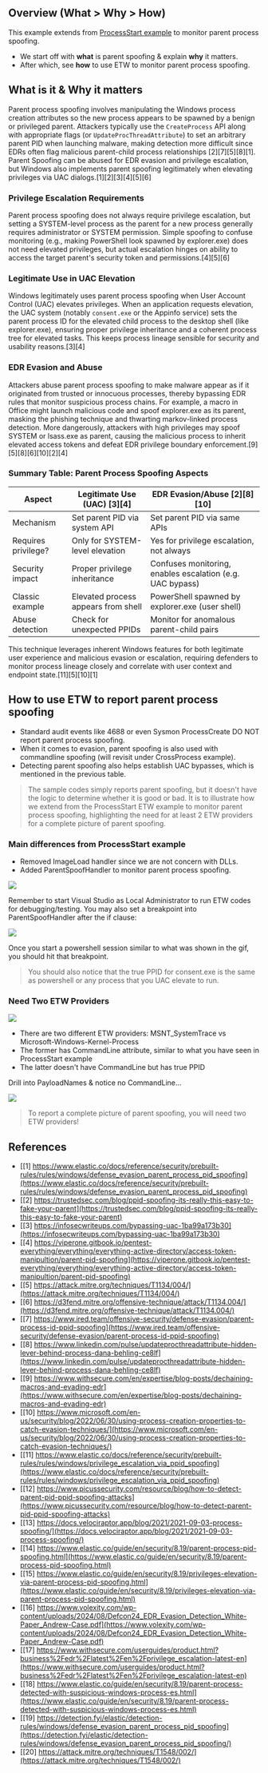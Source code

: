 ## Overview (What > Why > How)
This example extends from [ProcessStart example](../ProcessStart/README.md) to monitor parent process spoofing.
- We start off with **what** is parent spoofing & explain **why** it matters.
- After which, see **how** to use ETW to monitor parent process spoofing.

## What is it & Why it matters
Parent process spoofing involves manipulating the Windows process creation attributes so the new process appears to be spawned by a benign or privileged parent. Attackers typically use the `CreateProcess` API along with appropriate flags (or `UpdateProcThreadAttribute`) to set an arbitrary parent PID when launching malware, making detection more difficult since EDRs often flag malicious parent-child process relationships [2][7][5][8][1]. Parent Spoofing can be abused for EDR evasion and privilege escalation, but Windows also implements parent spoofing legitimately when elevating privileges via UAC dialogs.[1][2][3][4][5][6]

### Privilege Escalation Requirements
Parent process spoofing does not always require privilege escalation, but setting a SYSTEM-level process as the parent for a new process generally requires administrator or SYSTEM permission. Simple spoofing to confuse monitoring (e.g., making PowerShell look spawned by explorer.exe) does not need elevated privileges, but actual escalation hinges on ability to access the target parent's security token and permissions.[4][5][6]

### Legitimate Use in UAC Elevation
Windows legitimately uses parent process spoofing when User Account Control (UAC) elevates privileges. When an application requests elevation, the UAC system (notably `consent.exe` or the Appinfo service) sets the parent process ID for the elevated child process to the desktop shell (like explorer.exe), ensuring proper privilege inheritance and a coherent process tree for elevated tasks. This keeps process lineage sensible for security and usability reasons.[3][4]

### EDR Evasion and Abuse
Attackers abuse parent process spoofing to make malware appear as if it originated from trusted or innocuous processes, thereby bypassing EDR rules that monitor suspicious process chains. For example, a macro in Office might launch malicious code and spoof explorer.exe as its parent, masking the phishing technique and thwarting markov-linked process detection. More dangerously, attackers with high privileges may spoof SYSTEM or lsass.exe as parent, causing the malicious process to inherit elevated access tokens and defeat EDR privilege boundary enforcement.[9][5][8][6][10][2][4]

### Summary Table: Parent Process Spoofing Aspects

| Aspect                  | Legitimate Use (UAC) [3][4] | EDR Evasion/Abuse [2][8][10] |
|-------------------------|--------------------------------------|--------------------------------------------|
| Mechanism               | Set parent PID via system API        | Set parent PID via same APIs               |
| Requires privilege?     | Only for SYSTEM-level elevation      | Yes for privilege escalation, not always   |
| Security impact         | Proper privilege inheritance         | Confuses monitoring, enables escalation (e.g. UAC bypass)    |
| Classic example         | Elevated process appears from shell  | PowerShell spawned by explorer.exe (user shell)        |
| Abuse detection         | Check for unexpected PPIDs           | Monitor for anomalous parent-child pairs   |

This technique leverages inherent Windows features for both legitimate user experience and malicious evasion or escalation, requiring defenders to monitor process lineage closely and correlate with user context and endpoint state.[11][5][10][1]

## How to use ETW to report parent process spoofing
- Standard audit events like 4688 or even Sysmon ProcessCreate DO NOT report parent process spoofing.
- When it comes to evasion, parent spoofing is also used with commandline spoofing (will revisit under CrossProcess example).
- Detecting parent spoofing also helps establish UAC bypasses, which is mentioned in the previous table.

> The sample codes simply reports parent spoofing, but it doesn't have the logic to determine whether it is good or bad. It is to illustrate how we extend from the ProcessStart ETW example to monitor parent process spoofing, highlighting the need for at least 2 ETW providers for a complete picture of parent spoofing. 

### Main differences from ProcessStart example
- Removed ImageLoad handler since we are not concern with DLLs.
- Added ParentSpoofHandler to monitor parent process spoofing.

![](powershellUAC.gif)

Remember to start Visual Studio as Local Administrator to run ETW codes for debugging/testing. You may also set a breakpoint into ParentSpoofHandler after the if clause:

![](breakPoint.png)

Once you start a powershell session similar to what was shown in the gif, you should hit that breakpoint.

>You should also notice that the true PPID for consent.exe is the same as powershell or any process that you UAC elevate to run.

### Need Two ETW Providers

![](etwWatcherClass.png)

- There are two different ETW providers: MSNT_SystemTrace vs Microsoft-Windows-Kernel-Process
- The former has CommandLine attribute, similar to what you have seen in ProcessStart example
- The latter doesn't have CommandLine but has true PPID

Drill into PayloadNames & notice no CommandLine...

![](noCommandLine.png)

>To report a complete picture of parent spoofing, you will need two ETW providers!

## References

- [[1] https://www.elastic.co/docs/reference/security/prebuilt-rules/rules/windows/defense_evasion_parent_process_pid_spoofing](https://www.elastic.co/docs/reference/security/prebuilt-rules/rules/windows/defense_evasion_parent_process_pid_spoofing)
- [[2] https://trustedsec.com/blog/ppid-spoofing-its-really-this-easy-to-fake-your-parent](https://trustedsec.com/blog/ppid-spoofing-its-really-this-easy-to-fake-your-parent)
- [[3] https://infosecwriteups.com/bypassing-uac-1ba99a173b30](https://infosecwriteups.com/bypassing-uac-1ba99a173b30)
- [[4] https://viperone.gitbook.io/pentest-everything/everything/everything-active-directory/access-token-manipultion/parent-pid-spoofing](https://viperone.gitbook.io/pentest-everything/everything/everything-active-directory/access-token-manipultion/parent-pid-spoofing)
- [[5] https://attack.mitre.org/techniques/T1134/004/](https://attack.mitre.org/techniques/T1134/004/)
- [[6] https://d3fend.mitre.org/offensive-technique/attack/T1134.004/](https://d3fend.mitre.org/offensive-technique/attack/T1134.004/)
- [[7] https://www.ired.team/offensive-security/defense-evasion/parent-process-id-ppid-spoofing](https://www.ired.team/offensive-security/defense-evasion/parent-process-id-ppid-spoofing)
- [[8] https://www.linkedin.com/pulse/updateprocthreadattribute-hidden-lever-behind-process-dana-behling-ce8lf](https://www.linkedin.com/pulse/updateprocthreadattribute-hidden-lever-behind-process-dana-behling-ce8lf)
- [[9] https://www.withsecure.com/en/expertise/blog-posts/dechaining-macros-and-evading-edr](https://www.withsecure.com/en/expertise/blog-posts/dechaining-macros-and-evading-edr)
- [[10] https://www.microsoft.com/en-us/security/blog/2022/06/30/using-process-creation-properties-to-catch-evasion-techniques/](https://www.microsoft.com/en-us/security/blog/2022/06/30/using-process-creation-properties-to-catch-evasion-techniques/)
- [[11] https://www.elastic.co/docs/reference/security/prebuilt-rules/rules/windows/privilege_escalation_via_ppid_spoofing](https://www.elastic.co/docs/reference/security/prebuilt-rules/rules/windows/privilege_escalation_via_ppid_spoofing)
- [[12] https://www.picussecurity.com/resource/blog/how-to-detect-parent-pid-ppid-spoofing-attacks](https://www.picussecurity.com/resource/blog/how-to-detect-parent-pid-ppid-spoofing-attacks)
- [[13] https://docs.velociraptor.app/blog/2021/2021-09-03-process-spoofing/](https://docs.velociraptor.app/blog/2021/2021-09-03-process-spoofing/)
- [[14] https://www.elastic.co/guide/en/security/8.19/parent-process-pid-spoofing.html](https://www.elastic.co/guide/en/security/8.19/parent-process-pid-spoofing.html)
- [[15] https://www.elastic.co/guide/en/security/8.19/privileges-elevation-via-parent-process-pid-spoofing.html](https://www.elastic.co/guide/en/security/8.19/privileges-elevation-via-parent-process-pid-spoofing.html)
- [[16] https://www.volexity.com/wp-content/uploads/2024/08/Defcon24_EDR_Evasion_Detection_White-Paper_Andrew-Case.pdf](https://www.volexity.com/wp-content/uploads/2024/08/Defcon24_EDR_Evasion_Detection_White-Paper_Andrew-Case.pdf)
- [[17] https://www.withsecure.com/userguides/product.html?business%2Fedr%2Flatest%2Fen%2Fprivilege_escalation-latest-en](https://www.withsecure.com/userguides/product.html?business%2Fedr%2Flatest%2Fen%2Fprivilege_escalation-latest-en)
- [[18] https://www.elastic.co/guide/en/security/8.19/parent-process-detected-with-suspicious-windows-process-es.html](https://www.elastic.co/guide/en/security/8.19/parent-process-detected-with-suspicious-windows-process-es.html)
- [[19] https://detection.fyi/elastic/detection-rules/windows/defense_evasion_parent_process_pid_spoofing](https://detection.fyi/elastic/detection-rules/windows/defense_evasion_parent_process_pid_spoofing/)
- [[20] https://attack.mitre.org/techniques/T1548/002/](https://attack.mitre.org/techniques/T1548/002/)


